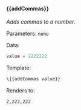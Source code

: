 #### \{{addCommas}}
_Adds commas to a number._

Parameters: `none`

Data:

```javascript
value = 2222222
```

Template:

```html
\{{addCommas value}}
```
Renders to:

```
2,222,222
```
